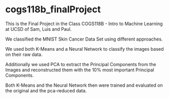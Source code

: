# cogs118b_finalProject

This is the Final Project in the Class COGS118B - Intro to Machine Learning at UCSD of Sam, Luis and Paul.

We classified the MNIST Skin Cancer Data Set using different approaches.

We used both K-Means and a Neural Network to classify the images based on their raw data.

Additionally we used PCA to extract the Principal Components from the Images and reconstructed them with the 10% most important Principal Components.

Both K-Means and the Neural Network then were trained and evaluated on the original and the pca-reduced data.